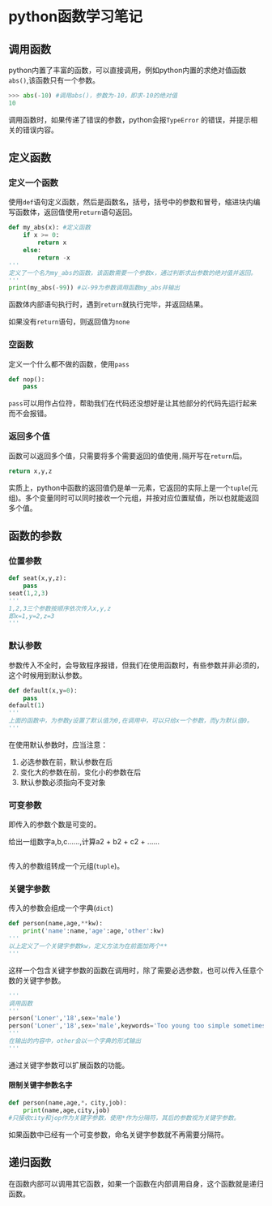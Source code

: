 # python函数学习笔记

## 调用函数

python内置了丰富的函数，可以直接调用，例如python内置的求绝对值函数`abs()`,该函数只有一个参数。

```python
>>> abs(-10) #调用abs()，参数为-10，即求-10的绝对值
10
```

调用函数时，如果传递了错误的参数，python会报`TypeError` 的错误，并提示相关的错误内容。

## 定义函数

### 定义一个函数

使用`def`语句定义函数，然后是函数名，括号，括号中的参数和冒号，缩进块内编写函数体，返回值使用`return`语句返回。

```python
def my_abs(x): #定义函数
    if x >= 0:
        return x
    else:
        return -x
'''
定义了一个名为my_abs的函数，该函数需要一个参数x，通过判断求出参数的绝对值并返回。
'''
print(my_abs(-99)) #以-99为参数调用函数my_abs并输出
```

函数体内部语句执行时，遇到`return`就执行完毕，并返回结果。

如果没有`return`语句，则返回值为`none`

### 空函数

定义一个什么都不做的函数，使用`pass`

```python
def nop():
    pass
```

`pass`可以用作占位符，帮助我们在代码还没想好是让其他部分的代码先运行起来而不会报错。

### 返回多个值

函数可以返回多个值，只需要将多个需要返回的值使用`,`隔开写在`return`后。

```python
return x,y,z
```

实质上，python中函数的返回值仍是单一元素，它返回的实际上是一个`tuple`(元组)。多个变量同时可以同时接收一个元组，并按对应位置赋值，所以也就能返回多个值。

## 函数的参数

### 位置参数

```python
def seat(x,y,z):
	pass
seat(1,2,3)
'''
1,2,3三个参数按顺序依次传入x,y,z
即x=1,y=2,z=3
'''
```

### 默认参数

参数传入不全时，会导致程序报错，但我们在使用函数时，有些参数并非必须的，这个时候用到默认参数。

```python
def default(x,y=0):
    pass
default(1)
'''
上面的函数中，为参数y设置了默认值为0,在调用中，可以只给x一个参数，而y为默认值0。
'''
```

在使用默认参数时，应当注意：

1. 必选参数在前，默认参数在后
2. 变化大的参数在前，变化小的参数在后
3. 默认参数必须指向不变对象

### 可变参数

即传入的参数个数是可变的。

给出一组数字a,b,c......,计算a2 + b2 + c2 + …… 

```python

```

传入的参数组转成一个元组(`tuple`)。

### 关键字参数

传入的参数会组成一个字典(`dict`)

```python
def person(name,age,**kw):
	print('name':name,'age':age,'other':kw)
'''
以上定义了一个关键字参数kw，定义方法为在前面加两个**
'''
```

这样一个包含关键字参数的函数在调用时，除了需要必选参数，也可以传入任意个数的关键字参数。

```python
'''
调用函数
'''
person('Loner','18',sex='male')
person('Loner','18',sex='male',keywords='Too young too simple sometimes naive ...')
'''
在输出的内容中，other会以一个字典的形式输出
'''
```

通过关键字参数可以扩展函数的功能。

#### 限制关键字参数名字

```python
def person(name,age,*，city,job):
    print(name,age,city,job)
#只接收city和jop作为关键字参数，使用*作为分隔符，其后的参数视为关键字参数。
```

如果函数中已经有一个可变参数，命名关键字参数就不再需要分隔符。

## 递归函数

在函数内部可以调用其它函数，如果一个函数在内部调用自身，这个函数就是递归函数。